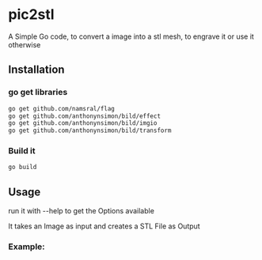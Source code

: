 # pic2stl
A Simple Go code, to convert a image into a stl mesh, to engrave it or use it otherwise

## Installation

### go get libraries
```bash 
go get github.com/namsral/flag
go get github.com/anthonynsimon/bild/effect
go get github.com/anthonynsimon/bild/imgio
go get github.com/anthonynsimon/bild/transform
```
### Build it
```bash
go build
```

## Usage

run it with --help to get the Options available

It takes an Image as input and creates a STL File as Output

### Example:


